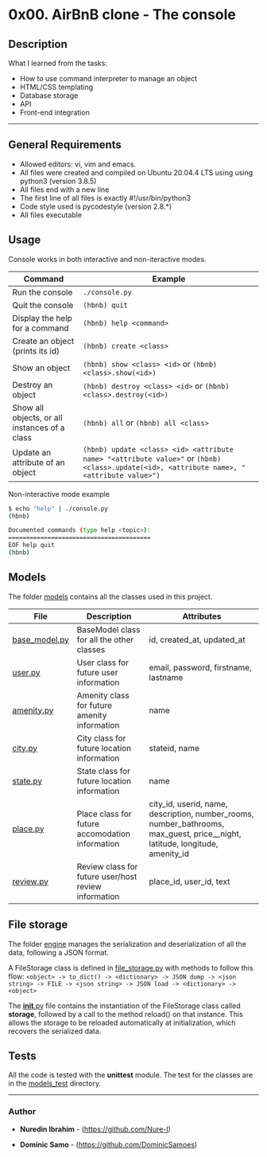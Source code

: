 # 0x00. AirBnB clone - The console

## Description

What I learned from the tasks:

- How to use command interpreter to manage an object
- HTML/CSS templating
- Database storage
- API
- Front-end integration

---

## General Requirements

- Allowed editors: vi, vim and emacs.
- All files were created and compiled on Ubuntu 20.04.4 LTS using using python3 (version 3.8.5)
- All files end with a new line
- The first line of all files is exactly #!/usr/bin/python3
- Code style used is pycodestyle (version 2.8.\*)
- All files executable

## Usage

Console works in both interactive and non-iteractive modes.

| Command                                       | Example                                                                                                                                   |
| --------------------------------------------- | ----------------------------------------------------------------------------------------------------------------------------------------- |
| Run the console                               | `./console.py`                                                                                                                            |
| Quit the console                              | `(hbnb) quit`                                                                                                                             |
| Display the help for a command                | `(hbnb) help <command>`                                                                                                                   |
| Create an object (prints its id)              | `(hbnb) create <class>`                                                                                                                   |
| Show an object                                | `(hbnb) show <class> <id>` or `(hbnb) <class>.show(<id>)`                                                                                 |
| Destroy an object                             | `(hbnb) destroy <class> <id>` or `(hbnb) <class>.destroy(<id>)`                                                                           |
| Show all objects, or all instances of a class | `(hbnb) all` or `(hbnb) all <class>`                                                                                                      |
| Update an attribute of an object              | `(hbnb) update <class> <id> <attribute name> "<attribute value>"` or `(hbnb) <class>.update(<id>, <attribute name>, "<attribute value>")` |

Non-interactive mode example

```bash
$ echo "help" | ./console.py
(hbnb)

Documented commands (type help <topic>):
========================================
EOF help quit
(hbnb)
```

## Models

The folder [models](./models/) contains all the classes used in this project.

| File                                    | Description                                          | Attributes                                                                                                                     |
| --------------------------------------- | ---------------------------------------------------- | ------------------------------------------------------------------------------------------------------------------------------ |
| [base_model.py](./models/base_model.py) | BaseModel class for all the other classes            | id, created_at, updated_at                                                                                                     |
| [user.py](./models/user.py)             | User class for future user information               | email, password, firstname, lastname                                                                                           |
| [amenity.py](./models/amenity.py)       | Amenity class for future amenity information         | name                                                                                                                           |
| [city.py](./models/city.py)             | City class for future location information           | stateid, name                                                                                                                  |
| [state.py](./models/state.py)           | State class for future location information          | name                                                                                                                           |
| [place.py](./models/place.py)           | Place class for future accomodation information      | city_id, userid, name, description, number_rooms, number_bathrooms, max_guest, price\_\_night, latitude, longitude, amenity_id |
| [review.py](./models/review.py)         | Review class for future user/host review information | place_id, user_id, text                                                                                                        |

## File storage

The folder [engine](./models/engine/) manages the serialization and deserialization of all the data, following a JSON format.

A FileStorage class is defined in [file_storage.py](./models/engine/file_storage.py) with methods to follow this flow:
`<object> -> to_dict() -> <dictionary> -> JSON dump -> <json string> -> FILE -> <json string> -> JSON load -> <dictionary> -> <object>`

The [**init**.py](./models/__init__.py) file contains the instantiation of the FileStorage class called **storage**, followed by a call to the method reload() on that instance.
This allows the storage to be reloaded automatically at initialization, which recovers the serialized data.

## Tests

All the code is tested with the **unittest** module.
The test for the classes are in the [models_test](./tests/models_test/) directory.

---

### Author

- **Nuredin Ibrahim** - (https://github.com/Nure-I)

* **Dominic Samo** - (https://github.com/DominicSamoes)

